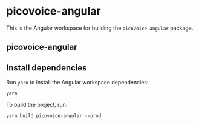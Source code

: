 # picovoice-angular

This is the Angular workspace for building the `picovoice-angular` package.

## picovoice-angular

## Install dependencies

Run `yarn` to install the Angular workspace dependencies:

```console 
yarn
```

To build the project, run:

```console
yarn build picovoice-angular --prod
```
